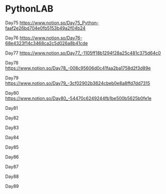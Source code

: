 # PythonLAB
 
Day75 https://www.notion.so/Day75_Python-faaf2e26bd704e0fb5153b49a2f04b24

Day76 https://www.notion.so/Day76-68e4323f14c3468ca2c5d026a8b41cde

Day77 https://www.notion.so/Day77_-1105ff18b1294f28a25c481c375d64c0

Day78 https://www.notion.so/Day78_-008c95606d0c41faa2ba1758d2f3d89e

Day79 https://www.notion.so/Day79_-3cf02902b3624cbeb0e8a8ffd7dd7315

Day80 https://www.notion.so/Day80_-54470c6249244fb1be500b5625b0fe1e

Day81

Day82

Day83

Day84

Day85

Day86

Day87

Day88

Day89

